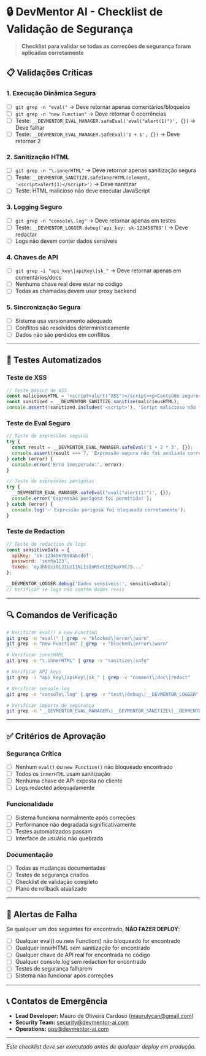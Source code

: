 # 🔒 DevMentor AI - Checklist de Validação de Segurança

> **Checklist para validar se todas as correções de segurança foram aplicadas corretamente**

## 📋 **Validações Críticas**

### **1. Execução Dinâmica Segura**
- [ ] `git grep -n "eval("` → Deve retornar apenas comentários/bloqueios
- [ ] `git grep -n "new Function"` → Deve retornar 0 ocorrências
- [ ] Teste: `__DEVMENTOR_EVAL_MANAGER.safeEval('eval("alert(1)")', {})` → Deve falhar
- [ ] Teste: `__DEVMENTOR_EVAL_MANAGER.safeEval('1 + 1', {})` → Deve retornar 2

### **2. Sanitização HTML**
- [ ] `git grep -n "\.innerHTML"` → Deve retornar apenas sanitização segura
- [ ] Teste: `__DEVMENTOR_SANITIZE.safeInnerHTML(element, '<script>alert(1)</script>')` → Deve sanitizar
- [ ] Teste: HTML malicioso não deve executar JavaScript

### **3. Logging Seguro**
- [ ] `git grep -n "console\.log"` → Deve retornar apenas em testes
- [ ] Teste: `__DEVMENTOR_LOGGER.debug('api_key: sk-123456789')` → Deve redactar
- [ ] Logs não devem conter dados sensíveis

### **4. Chaves de API**
- [ ] `git grep -i "api_key\|apiKey\|sk_"` → Deve retornar apenas em comentários/docs
- [ ] Nenhuma chave real deve estar no código
- [ ] Todas as chamadas devem usar proxy backend

### **5. Sincronização Segura**
- [ ] Sistema usa versionamento adequado
- [ ] Conflitos são resolvidos deterministicamente
- [ ] Dados não são perdidos em conflitos

---

## 🧪 **Testes Automatizados**

### **Teste de XSS**
```javascript
// Teste básico de XSS
const maliciousHTML = '<script>alert("XSS")</script><p>Conteúdo seguro</p>';
const sanitized = __DEVMENTOR_SANITIZE.sanitize(maliciousHTML);
console.assert(!sanitized.includes('<script>'), 'Script malicioso não foi removido');
```

### **Teste de Eval Seguro**
```javascript
// Teste de expressões seguras
try {
  const result = __DEVMENTOR_EVAL_MANAGER.safeEval('1 + 2 * 3', {});
  console.assert(result === 7, 'Expressão segura não foi avaliada corretamente');
} catch (error) {
  console.error('Erro inesperado:', error);
}

// Teste de expressões perigosas
try {
  __DEVMENTOR_EVAL_MANAGER.safeEval('eval("alert(1)")', {});
  console.error('Expressão perigosa foi permitida!');
} catch (error) {
  console.log('✅ Expressão perigosa foi bloqueada corretamente');
}
```

### **Teste de Redaction**
```javascript
// Teste de redaction de logs
const sensitiveData = {
  apiKey: 'sk-1234567890abcdef',
  password: 'senha123',
  token: 'eyJhbGciOiJIUzI1NiIsInR5cCI6IkpXVCJ9...'
};

__DEVMENTOR_LOGGER.debug('Dados sensíveis:', sensitiveData);
// Verificar se logs não contêm dados reais
```

---

## 🔍 **Comandos de Verificação**

```bash
# Verificar eval() e new Function
git grep -n "eval(" | grep -v "blocked\|error\|warn"
git grep -n "new Function" | grep -v "blocked\|error\|warn"

# Verificar innerHTML
git grep -n "\.innerHTML" | grep -v "sanitize\|safe"

# Verificar API keys
git grep -i "api_key\|apiKey\|sk_" | grep -v "comment\|doc\|redact"

# Verificar console.log
git grep -n "console\.log" | grep -v "test\|debug\|__DEVMENTOR_LOGGER"

# Verificar imports de segurança
git grep -n "__DEVMENTOR_EVAL_MANAGER\|__DEVMENTOR_SANITIZE\|__DEVMENTOR_LOGGER"
```

---

## ✅ **Critérios de Aprovação**

### **Segurança Crítica**
- [ ] Nenhum `eval()` ou `new Function()` não bloqueado encontrado
- [ ] Todos os `innerHTML` usam sanitização
- [ ] Nenhuma chave de API exposta no cliente
- [ ] Logs redacted adequadamente

### **Funcionalidade**
- [ ] Sistema funciona normalmente após correções
- [ ] Performance não degradada significativamente
- [ ] Testes automatizados passam
- [ ] Interface de usuário não quebrada

### **Documentação**
- [ ] Todas as mudanças documentadas
- [ ] Testes de segurança criados
- [ ] Checklist de validação completo
- [ ] Plano de rollback atualizado

---

## 🚨 **Alertas de Falha**

Se qualquer um dos seguintes for encontrado, **NÃO FAZER DEPLOY**:

- [ ] Qualquer eval() ou new Function() não bloqueado for encontrado
- [ ] Qualquer innerHTML sem sanitização for encontrado
- [ ] Qualquer chave de API real for encontrada no código
- [ ] Qualquer console.log sem redaction for encontrado
- [ ] Testes de segurança falharem
- [ ] Sistema não funcionar após correções

---

## 📞 **Contatos de Emergência**

- **Lead Developer:** Mauro de Oliveira Cardoso (maurulycan@gmail.com)
- **Security Team:** security@devmentor-ai.com
- **Operations:** ops@devmentor-ai.com

---

*Este checklist deve ser executado antes de qualquer deploy em produção.*